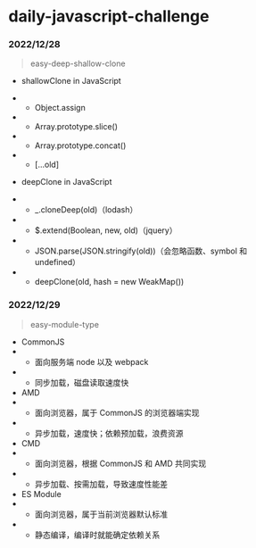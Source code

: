 # daily-javascript-challenge

### 2022/12/28

> easy-deep-shallow-clone

- shallowClone in JavaScript
- - Object.assign
- - Array.prototype.slice()
- - Array.prototype.concat()
- - [...old]

- deepClone in JavaScript
- - \_.cloneDeep(old)（lodash）
- - $.extend(Boolean, new, old)（jquery）
- - JSON.parse(JSON.stringify(old))（会忽略函数、symbol 和 undefined）
- - deepClone(old, hash = new WeakMap())

### 2022/12/29

> easy-module-type

- CommonJS
- - 面向服务端 node 以及 webpack
- - 同步加载，磁盘读取速度快
- AMD
- - 面向浏览器，属于 CommonJS 的浏览器端实现
- - 异步加载，速度快；依赖预加载，浪费资源
- CMD
- - 面向浏览器，根据 CommonJS 和 AMD 共同实现
- - 异步加载、按需加载，导致速度性能差
- ES Module
- - 面向浏览器，属于当前浏览器默认标准
- - 静态编译，编译时就能确定依赖关系
